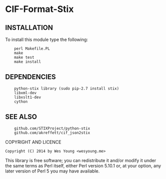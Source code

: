 # CIF-Format-Stix

## INSTALLATION

To install this module type the following:
```
    perl Makefile.PL
    make
    make test
    make install
```
## DEPENDENCIES
```
    python-stix library (sudo pip-2.7 install stix)
    libxml-dev
    libxslt1-dev
    cython
```
## SEE ALSO
```
    github.com/STIXProject/python-stix
    github.com/akreffett/cif_json2stix
```
COPYRIGHT AND LICENCE

    Copyright (C) 2014 by Wes Young <wesyoung.me>

This library is free software; you can redistribute it and/or modify
it under the same terms as Perl itself, either Perl version 5.10.1 or,
at your option, any later version of Perl 5 you may have available.